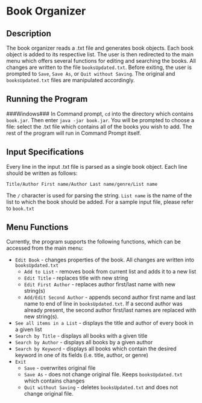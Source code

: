 Book Organizer
============
Description
------------
The book organizer reads a .txt file and generates book objects. Each book object is added to its respective list. The user is then redirected to the main menu which offers several functions for editing and searching the books. All changes are written to the file ``booksUpdated.txt``. Before exiting, the user is prompted to ``Save``, ``Save As``, or ``Quit without Saving``. The original and ``booksUpdated.txt`` files are manipulated accordingly. 

Running the Program
-------------------
###Windows###
In Command prompt, ``cd`` into the directory which contains ``book.jar``. Then enter ``java -jar book.jar``. You will be prompted to choose a file: select the .txt file which contains all of the books you wish to add. The rest of the program will run in Command Prompt itself. 

Input Specifications
--------------------
Every line in the input .txt file is parsed as a single book object. Each line should be written as follows:


``Title/Author First name/Author Last name/genre/List name``

The ``/`` character is used for parsing the string. ``List name`` is the name of the list to which the book should be added. For a sample input file, please refer to ``book.txt``

Menu Functions
--------------
Currently, the program supports the following functions, which can be accessed from the main menu:


* ``Edit Book`` - changes properties of the book. All changes are written into ``booksUpdated.txt``
  * ``Add to List`` - removes book from current list and adds it to a new list
  * ``Edit Title`` - replaces title with new string
  * ``Edit First Author`` - replaces author first/last name with new string(s)
  * ``Add/Edit Second Author`` - appends second author first name and last name to end of line in ``booksUpdated.txt``. If a second author was already present, the second author first/last names are replaced with new string(s). 
* ``See all items in a List`` - displays the title and author of every book in a given list
* ``Search by Title`` - displays all books with a given title
* ``Search by Author`` - displays all books by a given author
* ``Search by Keyword`` - displays all books which contain the desired keyword in one of its fields (i.e. title, author, or genre)
* ``Exit``
  * ``Save`` - overwrites original file
  * ``Save As`` - does not change original file. Keeps ``booksUpdated.txt`` which contains changes
  * ``Quit without Saving`` - deletes ``booksUpdated.txt`` and does not change original file.

  
